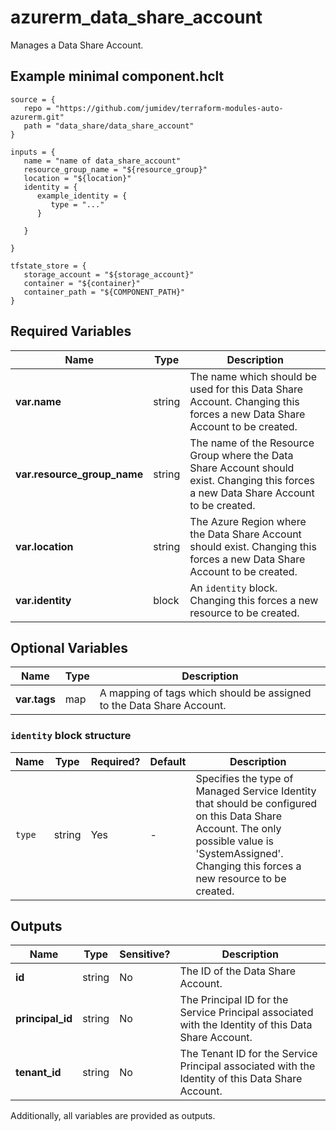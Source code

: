 # azurerm_data_share_account

Manages a Data Share Account.

## Example minimal component.hclt

```hcl
source = {
   repo = "https://github.com/jumidev/terraform-modules-auto-azurerm.git" 
   path = "data_share/data_share_account" 
}

inputs = {
   name = "name of data_share_account" 
   resource_group_name = "${resource_group}" 
   location = "${location}" 
   identity = {
      example_identity = {
         type = "..."   
      }
  
   }
 
}

tfstate_store = {
   storage_account = "${storage_account}" 
   container = "${container}" 
   container_path = "${COMPONENT_PATH}" 
}

```

## Required Variables

| Name | Type |  Description |
| ---- | --------- |  ----------- |
| **var.name** | string |  The name which should be used for this Data Share Account. Changing this forces a new Data Share Account to be created. | 
| **var.resource_group_name** | string |  The name of the Resource Group where the Data Share Account should exist. Changing this forces a new Data Share Account to be created. | 
| **var.location** | string |  The Azure Region where the Data Share Account should exist. Changing this forces a new Data Share Account to be created. | 
| **var.identity** | block |  An `identity` block. Changing this forces a new resource to be created. | 

## Optional Variables

| Name | Type |  Description |
| ---- | --------- |  ----------- |
| **var.tags** | map |  A mapping of tags which should be assigned to the Data Share Account. | 

### `identity` block structure

| Name | Type | Required? | Default | Description |
| ---- | ---- | --------- | ------- | ----------- |
| `type` | string | Yes | - | Specifies the type of Managed Service Identity that should be configured on this Data Share Account. The only possible value is 'SystemAssigned'. Changing this forces a new resource to be created. |



## Outputs

| Name | Type | Sensitive? | Description |
| ---- | ---- | --------- | --------- |
| **id** | string | No  | The ID of the Data Share Account. | 
| **principal_id** | string | No  | The Principal ID for the Service Principal associated with the Identity of this Data Share Account. | 
| **tenant_id** | string | No  | The Tenant ID for the Service Principal associated with the Identity of this Data Share Account. | 

Additionally, all variables are provided as outputs.
